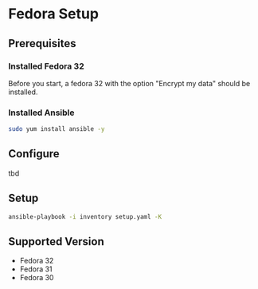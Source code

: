  # Fedora Setup
 
 ## Prerequisites
 ### Installed Fedora 32
 Before you start, a fedora 32 with the option "Encrypt my data" should be installed.
 
 ### Installed Ansible
 ```bash
 sudo yum install ansible -y
 ```
 
 ## Configure
 tbd
 
 ## Setup
 
 ```bash
 ansible-playbook -i inventory setup.yaml -K
 ```
 
 ## Supported Version
 - Fedora 32
 - Fedora 31
 - Fedora 30
